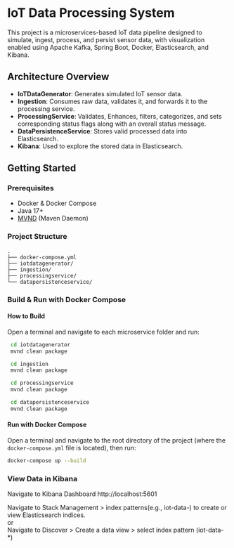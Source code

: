 # IoT Data Processing System

This project is a microservices-based IoT data pipeline designed to simulate, ingest, process, and persist sensor data, with visualization enabled using Apache Kafka, Spring Boot, Docker, Elasticsearch, and Kibana.

## Architecture Overview

- **IoTDataGenerator**: Generates simulated IoT sensor data.
- **Ingestion**: Consumes raw data, validates it, and forwards it to the processing service.
- **ProcessingService**: Validates, Enhances, filters, categorizes, and sets corresponding status flags along with an overall status message.
- **DataPersistenceService**: Stores valid processed data into Elasticsearch.
- **Kibana**: Used to explore the stored data in Elasticsearch.

## Getting Started

### Prerequisites

- Docker & Docker Compose
- Java 17+
- [MVND](https://github.com/apache/maven-mvnd) (Maven Daemon)

### Project Structure
```text
.
├── docker-compose.yml
├── iotdatagenerator/
├── ingestion/
├── processingservice/
└── datapersistenceservice/
```
### Build & Run with Docker Compose

#### How to Build

Open a terminal and navigate to each microservice folder and run:

```bash
 cd iotdatagenerator
 mvnd clean package

 cd ingestion
 mvnd clean package

 cd processingservice
 mvnd clean package

 cd datapersistenceservice
 mvnd clean package

```
#### Run with Docker Compose
Open a terminal and navigate to the root directory of the project (where the `docker-compose.yml` file is located), then run:

```bash
docker-compose up --build
```
### View Data in Kibana
Navigate to Kibana Dashboard http://localhost:5601

Navigate to Stack Management > index patterns(e.g., iot-data-) to
create or view Elasticsearch indices.<br/> 
or<br/>
Navigate to Discover > Create a data view > select index pattern (iot-data-*)



